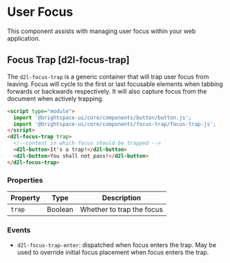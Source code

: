 
# User Focus
This component assists with managing user focus within your web application.

## Focus Trap [d2l-focus-trap]

The `d2l-focus-trap` is a generic container that will trap user focus from leaving. Focus will cycle to the first or last focusable elements when tabbing forwards or backwards respectively.  It will also capture focus from the document when actively trapping.

<!-- docs: demo code properties name:d2l-focus-trap -->
```html
<script type="module">
  import '@brightspace-ui/core/components/button/button.js';
  import '@brightspace-ui/core/components/focus-trap/focus-trap.js';
</script>
<d2l-focus-trap trap>
  <!--content in which focus should be trapped -->
  <d2l-button>It's a trap!</d2l-button>
  <d2l-button>You shall not pass!</d2l-button>
</d2l-focus-trap>
```
<!-- docs: start hidden content -->

### Properties

| Property | Type | Description |
|---|---|---|
| `trap` | Boolean | Whether to trap the focus |

### Events

- `d2l-focus-trap-enter`: dispatched when focus enters the trap. May be used to override initial focus placement when focus enters the trap.
<!-- docs: end hidden content -->
